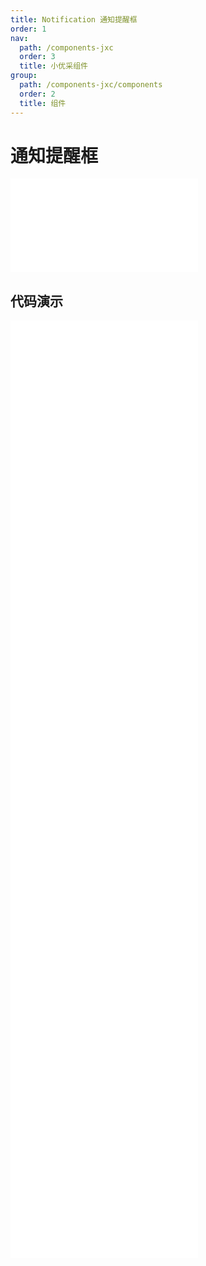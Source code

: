 ```yaml
---
title: Notification 通知提醒框
order: 1
nav:
  path: /components-jxc
  order: 3
  title: 小优采组件
group:
  path: /components-jxc/components
  order: 2
  title: 组件
---
```


# 通知提醒框

<div>
<embed src="@docs-common/notification/index.md"></embed>
</div>
        
## 代码演示

<Row gutter=8>

  <Col span=12>
    
  <div class="code-box"><embed src="@abiz-rc-jxc/notification/demo/basic-notification-jxc.md"></embed></div>
          
  <div class="code-box"><embed src="@abiz-rc-jxc/notification/demo/with-icon-notification-jxc.md"></embed></div>
          
  <div class="code-box"><embed src="@abiz-rc-jxc/notification/demo/custom-icon-notification-jxc.md"></embed></div>
          
  <div class="code-box"><embed src="@abiz-rc-jxc/notification/demo/custom-style-notification-jxc.md"></embed></div>
          
  <div class="code-box"><embed src="@abiz-rc-jxc/notification/demo/hooks-notification-jxc.md"></embed></div>
          
  </Col>
          
  <Col span=12>
    
  <div class="code-box"><embed src="@abiz-rc-jxc/notification/demo/duration-notification-jxc.md"></embed></div>
          
  <div class="code-box"><embed src="@abiz-rc-jxc/notification/demo/with-btn-notification-jxc.md"></embed></div>
          
  <div class="code-box"><embed src="@abiz-rc-jxc/notification/demo/placement-notification-jxc.md"></embed></div>
          
  <div class="code-box"><embed src="@abiz-rc-jxc/notification/demo/update-notification-jxc.md"></embed></div>
          
  </Col>
          
</Row>
        
<div><embed src="@docs-common/notification/index-api.md"></embed><div>
